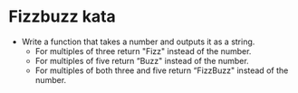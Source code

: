 # Fizzbuzz kata

- Write a function that takes a number and outputs it as a string.
  - For multiples of three return "Fizz" instead of the number.
  - For multiples of five return “Buzz" instead of the number.
  - For multiples of both three and five return “FizzBuzz" instead of the number.
